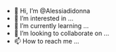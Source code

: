 - 👋 Hi, I’m @Alessiadidonna
- 👀 I’m interested in ...
- 🌱 I’m currently learning ...
- 💞️ I’m looking to collaborate on ...
- 📫 How to reach me ...

<!---
Alessiadidonna/Alessiadidonna is a ✨ special ✨ repository because its `README.md` (this file) appears on your GitHub profile.
You can click the Preview link to take a look at your changes.
--->
